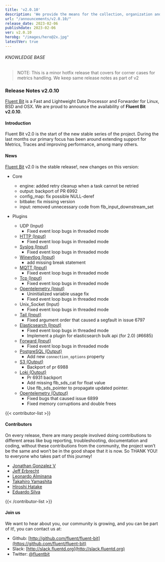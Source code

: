 ```yaml
---
title: 'v2.0.10'
description: 'We provide the means for the collection, organization and computerized retrieval of knowledge and Lightweight Data Forwarder for Linux, BSD, macOS and Windows.'
url: "/announcements/v2.0.10/"
release_date: 2023-02-06
publishdate: 2023-02-06
ver: v2.0.10
herobg: "/images/hero@2x.jpg"
latestVer: true
---
```


###### KNOWLEDGE BASE

> NOTE: This is a minor hotfix release that covers for corner cases for metrics handling. We keep same
release notes as part of v2

### Release Notes v2.0.10

[Fluent Bit](https://fluentbit.io) is a Fast and Lightweight Data Processor and Forwarder for Linux,
BSD and OSX. We are proud to announce the availability of **Fluent Bit v2.0.10**.

#### Introduction

Fluent Bit v2.0 is the start of the new stable series of the project. During the last months our primary focus has been around extending support for Metrics, Traces and improving performance, among many others.

#### News

[Fluent Bit](https://fluentbit.io) v2.0 is the stable release!, new changes on this version:

 - Core
   - engine: added retry cleanup when a task cannot be retried
   - output: backport of PR 6992
   - config_map: fix possible NULL-deref
   - bitbake: fix missing version
   - input: removed unnecessary code from flb_input_downstream_set

 - Plugins
   - UDP (Input)
      - Fixed event loop bugs in threaded mode
   - [HTTP (Input)](https://docs.fluentbit.io/manual/2.0/pipeline/inputs/http/)
      - Fixed event loop bugs in threaded mode
   - [Syslog (Input)](https://docs.fluentbit.io/manual/2.0/pipeline/inputs/syslog/)
      - Fixed event loop bugs in threaded mode
   - [Winevtlog (Input)](https://docs.fluentbit.io/manual/2.0/pipeline/inputs/windows-event-log-winevtlog/)
      - add missing break statement
   - [MQTT (Input)](https://docs.fluentbit.io/manual/2.0/pipeline/inputs/mqtt/)
      - Fixed event loop bugs in threaded mode
   - [Tcp (Input)](https://docs.fluentbit.io/manual/2.0/pipeline/inputs/tcp/)
      - Fixed event loop bugs in threaded mode
   - [Opentelemetry (Input)](https://docs.fluentbit.io/manual/2.0/pipeline/inputs/opentelemetry/)
      - Uninitialized variable usage fix
      - Fixed event loop bugs in threaded mode
   - Unix_Socket (Input)
      - Fixed event loop bugs in threaded mode
   - [Tail (Input)](https://docs.fluentbit.io/manual/2.0/pipeline/inputs/tail/)
      - Fixed argument order that caused a segfault in issue 6797
   - [Elasticsearch (Input)](https://docs.fluentbit.io/manual/2.0/pipeline/inputs/elasticsearch/)
      - Fixed event loop bugs in threaded mode
      - Implement a plugin for elasticsearch bulk api (for 2.0) (#6685)
   - [Forward (Input)](https://docs.fluentbit.io/manual/2.0/pipeline/inputs/forward/)
      - Fixed event loop bugs in threaded mode
   - [PostgreSQL (Output)](https://docs.fluentbit.io/manual/2.0/pipeline/outputs/postgresql/)
      - Add new `connection_options` property
   - [S3 (Output)](https://docs.fluentbit.io/manual/2.0/pipeline/outputs/s3/)
      - Backport of pr 6988
   - [Loki (Output)](https://docs.fluentbit.io/manual/2.0/pipeline/outputs/loki/)
      - Pr 6931 backport
      - Add missing flb_sds_cat for float value
      - Use flb_sds_pointer to propagate updated pointer.
   - [Opentelemetry (Output)](https://docs.fluentbit.io/manual/2.0/pipeline/outputs/opentelemetry/)
      - Fixed bugs that caused issue 6899
      - Fixed memory corruptions and double frees

{{< contributor-list >}}
#### Contributors

On every release, there are many people involved doing contributions to different areas like bug reporting, troubleshooting, documentation and coding, without these contributions from the community, the project won’t be the same and won’t be in the good shape that it is now. So THANK YOU! to everyone who takes part of this journey!

- [Jonathan Gonzalez V](https://github.com/sxd)
- [Jeff Erbrecht](https://github.com/jefferbrecht)
- [Leonardo Alminana](https://github.com/leonardo-albertovich)
- [Takahiro Yamashita](https://github.com/nokute78)
- [Hiroshi Hatake](https://github.com/cosmo0920)
- [Eduardo Silva](https://github.com/edsiper)

{{< /contributor-list >}}

#### Join us

We want to hear about you, our community is growing, and you can be part of it!, you can contact us at:

* Github: [http://github.com/fluent/fluent-bit](https://github.com/fluent/fluent-bit)
* Slack: [http://slack.fluentd.org](http://slack.fluentd.org)
* Twitter: [@fluentbit](https://twitter.com/fluentbit)